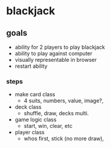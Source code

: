 # blackjack

## goals

- ability for 2 players to play blackjack
- ability to play against computer
- visually representable in browser
- restart ability

### steps

- make card class
  - 4 suits, numbers, value, image?,
- deck class
  - shuffle, draw, decks multi.
- game logic class
  - start, win, clear, etc
- player class
  - whos first, stick (no more draw),
